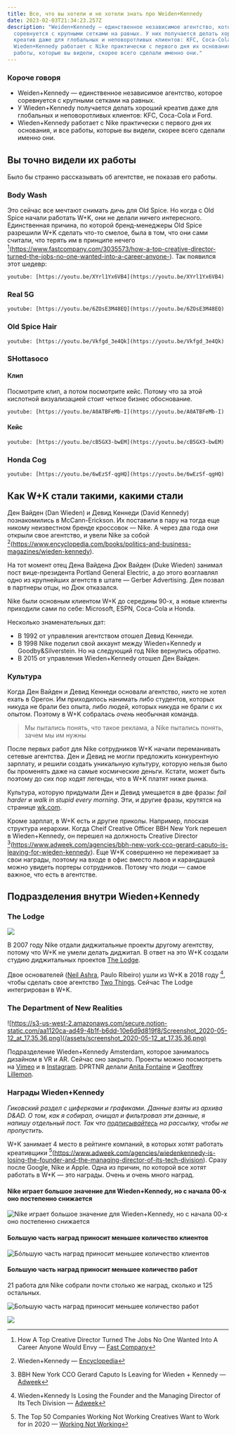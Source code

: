 ```yaml
---
title: Все, что вы хотели и не хотели знать про Weiden+Kennedy
date: 2023-02-03T21:34:23.257Z
description: "Weiden+Kennedy — единственное независимое агентство, которое
  соревнуется c крупными сетками на равных. У них получается делать хороший
  креатив даже для глобальных и неповоротливых клиентов: KFC, Coca-Cola и Ford.
  Wieden+Kennedy работает с Nike практически с первого дня их основания, и все
  работы, которые вы видели, скорее всего сделали именно они."
---
```

### Короче говоря

* Weiden+Kennedy — единственное независимое агентство, которое соревнуется c крупными сетками на равных.
* У Wieden+Kennedy получается делать хороший креатив даже для глобальных и неповоротливых клиентов: KFC, Coca-Cola и Ford.
* Wieden+Kennedy работает с Nike практически с первого дня их основания, и все работы, которые вы видели, скорее всего сделали именно они.

## Вы точно видели их работы

Было бы странно рассказывать об агентстве, не показав его работы.

### Body Wash

Это сейчас все мечтают снимать дичь для Old Spice. Но когда с Old Spice
начали работать W+K, они не делали ничего интересного.  Единственная причина, по которой бренд-менеджеры Old Spice разрешили W+K сделать что-то смелое, была в том, что они сами считали, что терять им в принципе нечего [^1](https://www.fastcompany.com/3035573/how-a-top-creative-director-turned-the-jobs-no-one-wanted-into-a-career-anyone-). Так появился этот шедевр:

`youtube: [https://youtu.be/XYrl1Yx6VB4](https://youtu.be/XYrl1Yx6VB4)`

### Real 5G

`youtube: [https://youtu.be/6ZOsE3M48EQ](https://youtu.be/6ZOsE3M48EQ)`

### Old Spice Hair

`youtube: [https://youtu.be/Vkfgd_3e4Qk](https://youtu.be/Vkfgd_3e4Qk)`

### SHottasoco

#### Клип

Посмотрите клип, а потом посмотрите кейс. Потому что за этой кислотной визуализацией стоит четкое бизнес обоснование.

`youtube: [https://youtu.be/A0ATBFeMb-I](https://youtu.be/A0ATBFeMb-I)`

#### Кейс

`youtube: [https://youtu.be/cB5GX3-bwEM](https://youtu.be/cB5GX3-bwEM)`

### Honda Cog

`youtube: [https://youtu.be/6wEzSf-qgHQ](https://youtu.be/6wEzSf-qgHQ)`

## Как W+K стали такими, какими стали

Ден Вайден (Dan Wieden) и Девид Кеннеди (David Kennedy) познакомились в McCann-Erickson. Их поставили в пару на тогда еще никому неизвестном бренде кроссовок — Nike. А через два года они открыли свое агентство, и увели Nike за собой [^2](https://www.encyclopedia.com/books/politics-and-business-magazines/wieden-kennedy).

На тот момент отец Дена Вайдена Дюк Вайден (Duke Wieden) занимал пост вице-президента Portland General Electric, а до этого возглавлял одно из крупнейших агентств в штате — Gerber Advertising. Ден позвал в партнеры отцы, но Дюк отказался.

Nike были основным клиентом W+K до середины 90-х, а новые клиенты  приходили сами по себе: Microsoft,  ESPN, Coca-Cola и Honda.

Несколько знаменательных дат:

* В 1992 от управления агентством отошел Девид Кеннеди.
* В 1998 Nike поделил свой аккаунт между Wieden+Kennedy и Goodby&Silverstein. Но на следующий год Nike вернулись обратно.
* В 2015 от управления Wieden+Kennedy отошел Ден Вайден.

### Культура

Когда Ден Вайден и Девид Кеннеди основали агентство, никто не хотел ехать в Орегон. Им приходилось нанимать либо студентов, которых никуда не брали без опыта, либо людей, которых никуда не брали с их опытом. Поэтому в W+K собралась *очень* необычная команда.

> Мы пытались понять, что такое реклама, а Nike пытались понять, зачем мы им нужны

После первых работ для Nike сотрудников W+K начали переманивать сетевые агентства. Ден и Девид не могли предложить конкурентную зарплату, и решили создать уникальную культуру, которую нельзя было бы променять даже на самые космические деньги. Кстати, может быть поэтому до сих пор ходят легенды, что в W+K платят ниже рынка.

Культура, которую придумали Ден и Девид умещается в две фразы: *fail harder* и *walk in stupid every morning*. Эти, и другие фразы, крутятся на странице [wk.com](http://wk.com).

Кроме зарплат, в W+K есть и другие приколы. Например, плоская структура иерархии. Когда Cheif Creative Officer BBH New York перешел в Wieden+Kennedy, он перешел на должность Creative Director [^3](https://www.adweek.com/agencies/bbh-new-york-cco-gerard-caputo-is-leaving-for-wieden-kennedy). Еще W+K совершенно не переживает за свои награды, поэтому на входе в офис вместо львов и карандашей можно увидеть портеры сотрудников. Потому что люди — самое важное, что есть в агентстве.

## Подразделения внутри Wieden+Kennedy

### The Lodge

![](/assets/screenshot_2020-05-12_at_17.37.57.png)

В 2007 году Nike отдали диджитальные проекты другому агентству, потому что W+K не умели делать диджитал. В ответ на это W+K создали студию диджитальных проектов [The Lodge](https://web.archive.org/web/20190424051440/http://www.wklodge.com/).

Двое основателей ([Neil Ashra](https://www.nileshashra.com/), Paulo Ribeiro) ушли из W+K в 2018 году [^4], чтобы сделать свое агентство [Two Things](https://www.twothings.co/). Сейчас The Lodge интегрирован в W+K.

### The Department of New Realities

![https://s3-us-west-2.amazonaws.com/secure.notion-static.com/aa1120ca-ad49-4b1f-b6dd-10e6d9d819f8/Screenshot_2020-05-12_at_17.35.36.png](/assets/screenshot_2020-05-12_at_17.35.36.png)

Подразделение Wieden+Kennedy Amsterdam, которое занималось дизайном в VR и AR. Сейчас оно закрыто. Проекты можно посмотреть на [Vimeo](https://vimeo.com/wkdptnr) и в [Instagram](https://www.instagram.com/wkdptnr/). DPRTNR делали [Anita Fontaine](anitafontaine.com) и [Geoffrey Lillemon](http://www.geoffreylillemon.com/SS15/).

### Награды Wieden+Kennedy

*Гиковский раздел с циферками и графиками. Данные взяты из архива D&AD. О том, как я собирал, очищал и фильтровал эти данные, я напишу отдельный пост. Так что [подписывайтесь](https://martyuk.substack.com) на рассылку, чтобы не пропустить.*

W+K занимает 4 место в рейтинге компаний, в которых хотят работать креативщики [^5](https://www.adweek.com/agencies/wiedenkennedy-is-losing-the-founder-and-the-managing-director-of-its-tech-division).  Сразу после Google, Nike и Apple. Одна из причин, по которой все хотят работать в W+K — это награды. Очень и очень много наград.

#### Nike играет большое значение для Wieden+Kennedy, но с начала 00-х оно постепенно снижается

![](/assets/about_wk_1.png "Nike играет большое значение для Wieden+Kennedy, но с начала 00-х оно постепенно снижается")

#### Большую часть наград приносит меньшее количество клиентов

![](/assets/about_wk_4.png "Бóльшую часть наград приносит меньшее количество клиентов")

#### Большую часть наград приносит меньшее количество работ

21 работа для Nike собрали почти столько же наград, сколько и 125 остальных.

![](/assets/about_wk_2.png "Большую часть наград приносит меньшее количество работ")

![](/assets/about_wk_3.png)

[^1]: How A Top Creative Director Turned The Jobs No One Wanted Into A Career Anyone Would Envy — [Fast Company](https://www.fastcompany.com/3035573/how-a-top-creative-director-turned-the-jobs-no-one-wanted-into-a-career-anyone-)

[^2]: Wieden+Kennedy — [Encyclopedia](https://www.encyclopedia.com/books/politics-and-business-magazines/wieden-kennedy)

[^3]: BBH New York CCO Gerard Caputo Is Leaving for Wieden + Kennedy — [Adweek](https://www.adweek.com/agencies/bbh-new-york-cco-gerard-caputo-is-leaving-for-wieden-kennedy/)

[^4]: Wieden+Kennedy Is Losing the Founder and the Managing Director of Its Tech Division — [Adweek](https://www.adweek.com/agencies/wiedenkennedy-is-losing-the-founder-and-the-managing-director-of-its-tech-division/)

[^5]: The Top 50 Companies Working Not Working Creatives Want to Work for in 2020 — [Working Not Working](https://magazine.workingnotworking.com/magazine/the-top-50-companies-working-not-working-creatives-want-to-work-for-in-2020)